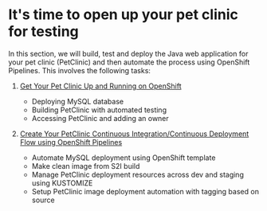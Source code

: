 # It's time to open up your pet clinic for testing

In this section, we will build, test and deploy the Java web application for your pet clinic (PetClinic) and then automate the process using OpenShift Pipelines. This involves the following tasks:

1. [Get Your Pet Clinic Up and Running on OpenShift](upandrunning.md)
    - Deploying MySQL database
    - Building PetClinic with automated testing
    - Accessing PetClinic and adding an owner

2. [Create Your PetClinic Continuous Integration/Continuous Deployment Flow using OpenShift Pipelines](pipeline.md)
    - Automate MySQL deployment using OpenShift template
    - Make clean image from S2I build
    - Manage PetClinic deployment resources across dev and staging using KUSTOMIZE
    - Setup PetClinic image deployment automation with tagging based on source